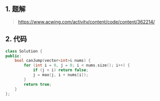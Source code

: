 ## 1. 题解
> https://www.acwing.com/activity/content/code/content/362214/

## 2. 代码
```c++
class Solution {
public:
    bool canJump(vector<int>& nums) {
        for (int i = 0, j = 0; i < nums.size(); i++) {
            if (j < i) return false;
            j = max(j, i + nums[i]);
        }
        return true;
    }
};
```